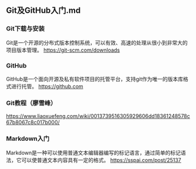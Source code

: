## Git及GitHub入门.md

### Git下载与安装
Git是一个开源的分布式版本控制系统，可以有效、高速的处理从很小到非常大的项目版本管理。
https://git-scm.com/downloads


### GitHub
GitHub是一个面向开源及私有软件项目的托管平台，支持git作为唯一的版本库格式进行托管。
https://github.com

### Git教程（廖雪峰）

https://www.liaoxuefeng.com/wiki/0013739516305929606dd18361248578c67b8067c8c017b000/

### Markdown入门
Markdown是一种可以使用普通文本编辑器编写的标记语言，通过简单的标记语法，它可以使普通文本内容具有一定的格式。
https://sspai.com/post/25137
